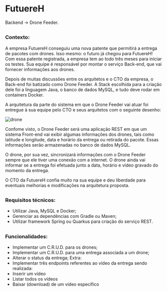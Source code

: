 # FutuereH
Backend -> Drone Feeder.

##
### Contexto:
A empresa FutuereH conseguiu uma nova patente que permitirá a entrega de pacotes com drones. Isso mesmo: o futuro já chegou para FutuereH! Com essa patente registrada, a empresa tem ao todo três meses para iniciar os testes. Sua equipe é responsável por montar o serviço Back-end, que vai fornecer informações aos drones.

Depois de muitas discussões entre os arquitetos e o CTO da empresa, o Back-end foi batizado como Drone Feeder. A Stack escolhida para a criação dele foi a linguagem Java, o banco de dados MySQL, e tudo deve rodar em containers Docker.

A arquitetura da parte do sistema em que o Drone Feeder vai atuar foi entregue à sua equipe pelo CTO e seus arquitetos com o seguinte desenho:

![drone](https://user-images.githubusercontent.com/83831990/174908932-45fc0ee5-f8c4-4b7f-b76c-e4f4816cc520.png)


Confome visto, o Drone Feeder será uma aplicação REST em que um sistema Front-end vai exibir algumas informações dos drones, tais como latitude e longitude, data e horário da entrega ou retirada do pacote. Essas informações serão armazenadas no banco de dados MySQL.

O drone, por sua vez, sincronizará informações com o Drone Feeder sempre que ele tiver uma conexão com a internet. O drone ainda vai informar se a entrega foi efetuada junto a data, horário e vídeo gravado do momento da entrega.

O CTO da FutuereH confia muito na sua equipe e deu liberdade para eventuais melhorias e modificações na arquitetura proposta.
##
### Requisitos técnicos:
- Utilizar Java, MySQL e Docker;
- Gerenciar as dependências com Gradle ou Maven;
- Utilizar framework Spring ou Quarkus para criação do serviço REST.
##
### Funcionalidades:
- Implementar um C.R.U.D. para os drones;
- Implementar um C.R.U.D. para uma entrega associada a um drone;
- Alterar o status da entrega; Extra:
- Implementar três endpoints referentes ao vídeo da entrega sendo realizada:
- Inserir um vídeo
- Listar todos os vídeos
- Baixar (download) de um vídeo específico
